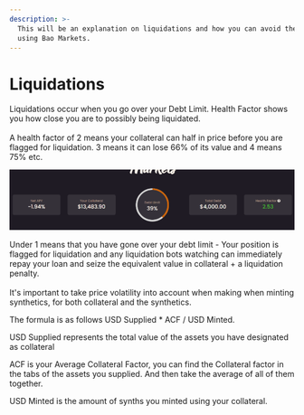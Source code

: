 ```yaml
---
description: >-
  This will be an explanation on liquidations and how you can avoid them while
  using Bao Markets.
---
```


# Liquidations

Liquidations occur when you go over your Debt Limit. Health Factor shows you how close you are to possibly being liquidated.\
\
A health factor of 2 means your collateral can half in price before you are flagged for liquidation. 3 means it can lose 66% of its value and 4 means 75% etc.

![](<../../.gitbook/assets/image (13).png>)

Under 1 means that you have gone over your debt limit - Your position is flagged for liquidation and any liquidation bots watching can immediately repay your loan and seize the equivalent value in collateral + a liquidation penalty. \
\
It's important to take price volatility into account when making when minting synthetics, for both collateral and the synthetics.

The formula is as follows USD Supplied \* ACF / USD Minted.

USD Supplied represents the total value of the assets you have designated as collateral

ACF is your Average Collateral Factor, you can find the Collateral factor in the tabs of the assets you supplied. And then take the average of all of them together.

USD Minted is the amount of synths you minted using your collateral.
